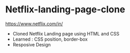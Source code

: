# Netflix-landing-page-clone
https://www.netflix.com/in/

- Cloned Netflix Landing page using HTML and CSS
- Learned : CSS position, border-box
- Resposive Design
          
